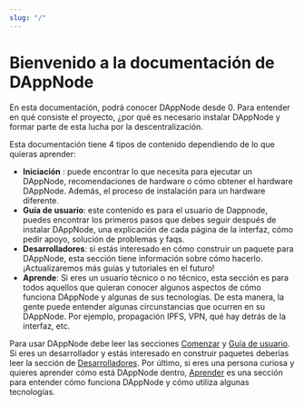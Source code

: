 ```yaml
---
slug: "/"
---
```


# Bienvenido a la documentación de DAppNode

En esta documentación, podrá conocer DAppNode desde 0. Para entender en qué consiste el proyecto, ¿por qué es necesario instalar DAppNode y formar parte de esta lucha por la descentralización.

Esta documentación tiene 4 tipos de contenido dependiendo de lo que quieras aprender:

- **Iniciación** : puede encontrar lo que necesita para ejecutar un DAppNode, recomendaciones de hardware o cómo obtener el hardware DAppNode. Además, el proceso de instalación para un hardware diferente.
- **Guía de usuario**: este contenido es para el usuario de Dappnode, puedes encontrar los primeros pasos que debes seguir después de instalar DAppNode, una explicación de cada página de la interfaz, cómo pedir apoyo, solución de problemas y faqs.
- **Desarrolladores**: si estás interesado en cómo construir un paquete para DAppNode, esta sección tiene información sobre cómo hacerlo. ¡Actualizaremos más guías y tutoriales en el futuro!
- **Aprende**: Si eres un usuario técnico o no técnico, esta sección es para todos aquellos que quieran conocer algunos aspectos de cómo funciona DAppNode y algunas de sus tecnologías. De esta manera, la gente puede entender algunas circunstancias que ocurren en su DAppNode. Por ejemplo, propagación IPFS, VPN, qué hay detrás de la interfaz, etc.

Para usar DAppNode debe leer las secciones [Comenzar](./get-started/intro) y [Guía de usuario](./user-guide/overview). Si eres un desarrollador y estás interesado en construir paquetes deberías leer la sección de [Desarrolladores](./developers/overall). Por último, si eres una persona curiosa y quieres aprender cómo está DAppNode dentro, [Aprender](./learn/overall) es una sección para entender cómo funciona DAppNode y cómo utiliza algunas tecnologías.
